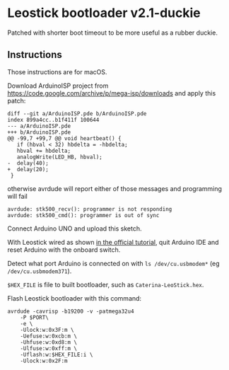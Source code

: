Leostick bootloader v2.1-duckie
===============================

Patched with shorter boot timeout to be more useful as a rubber duckie.


Instructions
------------

Those instructions are for macOS.

Download ArduinoISP project from https://code.google.com/archive/p/mega-isp/downloads and apply this patch:
```
diff --git a/ArduinoISP.pde b/ArduinoISP.pde
index 899a4cc..b1f411f 100644
--- a/ArduinoISP.pde
+++ b/ArduinoISP.pde
@@ -99,7 +99,7 @@ void heartbeat() {
   if (hbval < 32) hbdelta = -hbdelta;
   hbval += hbdelta;
   analogWrite(LED_HB, hbval);
-  delay(40);
+  delay(20);
 }
```
otherwise avrdude will report either of those messages and programming will fail
```
avrdude: stk500_recv(): programmer is not responding
avrdude: stk500_cmd(): programmer is out of sync
```

Connect Arduino UNO and upload this sketch.

With Leostick wired as shown [in the official tutorial](http://www.freetronics.com.au/pages/using-arduino-compatible-boards-as-external-programmers), quit Arduino IDE and reset Arduino with the onboard switch.

Detect what port Arduino is connected on with `ls /dev/cu.usbmodem*` (eg `/dev/cu.usbmodem371`).

`$HEX_FILE` is file to built bootloader, such as `Caterina-LeoStick.hex`.

Flash Leostick bootloader with this command:

```
avrdude -cavrisp -b19200 -v -patmega32u4
	-P $PORT\
	-e \
	-Ulock:w:0x3F:m \
	-Uefuse:w:0xcb:m \
	-Uhfuse:w:0xd8:m \
	-Ulfuse:w:0xff:m \
	-Uflash:w:$HEX_FILE:i \
	-Ulock:w:0x2F:m
```
